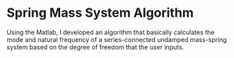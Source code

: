 # Spring Mass System Algorithm

Using the Matlab, I developed an algorithm that basically calculates the mode and natural frequency of a series-connected undamped mass-spring system based on the degree of freedom that the user inputs.
